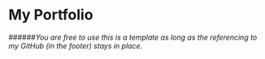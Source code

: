 # My Portfolio
######*You are free to use this is a template as long as the referencing to my GitHub (in the footer) stays in place.*
